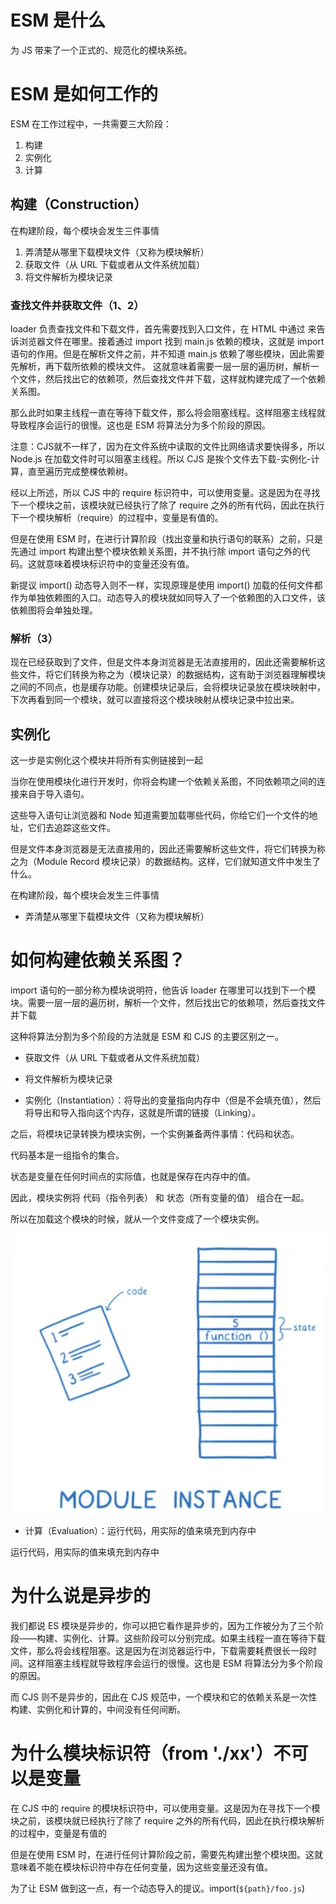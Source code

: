 # ESM 是什么

为 JS 带来了一个正式的、规范化的模块系统。


# ESM 是如何工作的

ESM 在工作过程中，一共需要三大阶段：

1. 构建
2. 实例化
3. 计算

## 构建（Construction）

在构建阶段，每个模块会发生三件事情

1. 弄清楚从哪里下载模块文件（又称为模块解析）
2. 获取文件（从 URL 下载或者从文件系统加载）
3. 将文件解析为模块记录


### 查找文件并获取文件（1、2）

loader 负责查找文件和下载文件，首先需要找到入口文件，在 HTML 中通过 <script src="main.js"></script> 来告诉浏览器文件在哪里。接着通过 import 找到 main.js 依赖的模块，这就是 import 语句的作用。但是在解析文件之前，并不知道 main.js 依赖了哪些模块，因此需要先解析，再下载所依赖的模块文件。
这就意味着需要一层一层的遍历树，解析一个文件，然后找出它的依赖项，然后查找文件并下载，这样就构建完成了一个依赖关系图。

那么此时如果主线程一直在等待下载文件，那么将会阻塞线程。这样阻塞主线程就导致程序会运行的很慢。这也是 ESM 将算法分为多个阶段的原因。

注意：CJS就不一样了，因为在文件系统中读取的文件比网络请求要快得多，所以 Node.js 在加载文件时可以阻塞主线程。所以 CJS 是挨个文件去下载-实例化-计算，直至遍历完成整棵依赖树。

经以上所述，所以 CJS 中的 require 标识符中，可以使用变量。这是因为在寻找下一个模块之前，该模块就已经执行了除了 require 之外的所有代码，因此在执行下一个模块解析（require）的过程中，变量是有值的。

但是在使用 ESM 时，在进行计算阶段（找出变量和执行语句的联系）之前，只是先通过 import 构建出整个模块依赖关系图，并不执行除 import 语句之外的代码。这就意味着模块标识符中的变量还没有值。

新提议 import() 动态导入则不一样，实现原理是使用 import() 加载的任何文件都作为单独依赖图的入口。动态导入的模块就如同导入了一个依赖图的入口文件，该依赖图将会单独处理。


### 解析（3）

现在已经获取到了文件，但是文件本身浏览器是无法直接用的，因此还需要解析这些文件，将它们转换为称之为（模块记录）的数据结构，这有助于浏览器理解模块之间的不同点，也是缓存功能。创建模块记录后，会将模块记录放在模块映射中，下次再看到同一个模块，就可以直接将这个模块映射从模块记录中拉出来。


## 实例化

这一步是实例化这个模块并将所有实例链接到一起





当你在使用模块化进行开发时，你将会构建一个依赖关系图，不同依赖项之间的连接来自于导入语句。

这些导入语句让浏览器和 Node 知道需要加载哪些代码，你给它们一个文件的地址，它们去追踪这些文件。

但是文件本身浏览器是无法直接用的，因此还需要解析这些文件，将它们转换为称之为（Module Record 模块记录）的数据结构。这样，它们就知道文件中发生了什么。


在构建阶段，每个模块会发生三件事情

- 弄清楚从哪里下载模块文件（又称为模块解析）


# 如何构建依赖关系图？

import 语句的一部分称为模块说明符，他告诉 loader 在哪里可以找到下一个模块。需要一层一层的遍历树，解析一个文件，然后找出它的依赖项，然后查找文件并下载




这种将算法分割为多个阶段的方法就是 ESM 和 CJS 的主要区别之一。


- 获取文件（从 URL 下载或者从文件系统加载）
- 将文件解析为模块记录







- 实例化（Instantiation）：将导出的变量指向内存中（但是不会填充值），然后将导出和导入指向这个内存，这就是所谓的链接（Linking）。

之后，将模块记录转换为模块实例，一个实例兼备两件事情：代码和状态。

代码基本是一组指令的集合。

状态是变量在任何时间点的实际值，也就是保存在内存中的值。

因此，模块实例将 代码（指令列表） 和 状态（所有变量的值） 组合在一起。

所以在加载这个模块的时候，就从一个文件变成了一个模块实例。

![本地路径](Snipaste_2024-04-15_23-09-11.png)


- 计算（Evaluation）：运行代码，用实际的值来填充到内存中

运行代码，用实际的值来填充到内存中


# 为什么说是异步的

我们都说 ES 模块是异步的，你可以把它看作是异步的，因为工作被分为了三个阶段——构建、实例化、计算。这些阶段可以分别完成。如果主线程一直在等待下载文件，那么将会线程阻塞。这是因为在浏览器运行中，下载需要耗费很长一段时间。这样阻塞主线程就导致程序会运行的很慢。这也是 ESM 将算法分为多个阶段的原因。

而 CJS 则不是异步的，因此在 CJS 规范中，一个模块和它的依赖关系是一次性构建、实例化和计算的，中间没有任何间断。


# 为什么模块标识符（from './xx'）不可以是变量

在 CJS 中的 require 的模块标识符中，可以使用变量。这是因为在寻找下一个模块之前，该模块就已经执行了除了 require 之外的所有代码，因此在执行模块解析的过程中，变量是有值的

但是在使用 ESM 时，在进行任何计算阶段之前，需要先构建出整个模块图。这就意味着不能在模块标识符中存在任何变量，因为这些变量还没有值。

为了让 ESM 做到这一点，有一个动态导入的提议。import(`${path}/foo.js`)